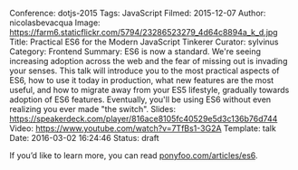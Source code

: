 Conference: dotjs-2015
Tags: JavaScript
Filmed: 2015-12-07
Author: nicolasbevacqua
Image: https://farm6.staticflickr.com/5794/23286523279_4d64c8894a_k_d.jpg
Title: Practical ES6 for the Modern JavaScript Tinkerer
Curator: sylvinus
Category: Frontend
Summary: ES6 is now a standard. We're seeing increasing adoption across the web and the fear of missing out is invading your senses. This talk will introduce you to the most practical aspects of ES6, how to use it today in production, what new features are the most useful, and how to migrate away from your ES5 lifestyle, gradually towards adoption of ES6 features. Eventually, you'll be using ES6 without even realizing you ever made "the switch".
Slides: https://speakerdeck.com/player/816ace8105fc40529e5d3c136b76d744
Video: https://www.youtube.com/watch?v=7TfBs1-3G2A
Template: talk
Date: 2016-03-02 16:24:46
Status: draft

If you’d like to learn more, you can read [ponyfoo.com/articles/es6](https://ponyfoo.com/articles/es6).